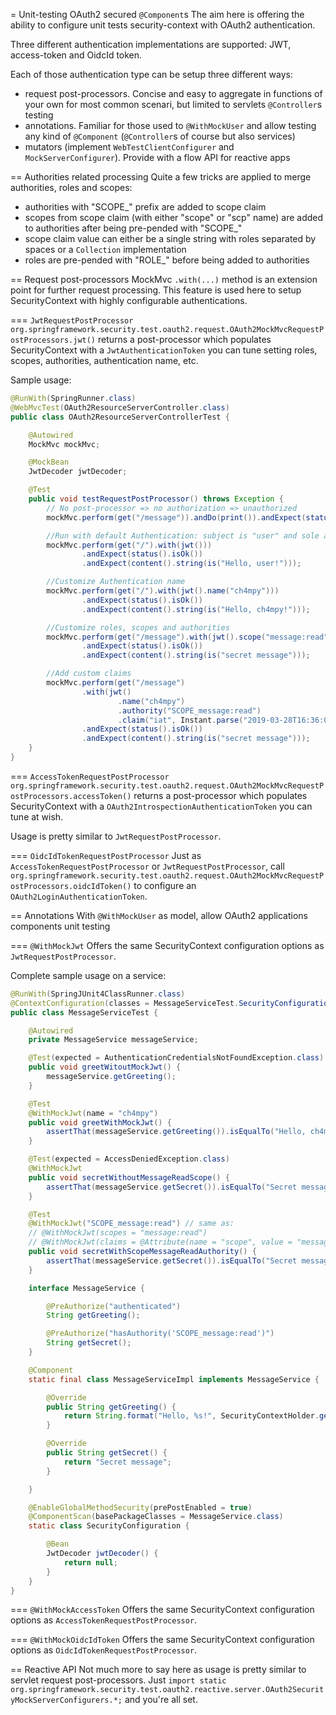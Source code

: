 = Unit-testing OAuth2 secured `@Component`s
The aim here is offering the ability to configure unit tests security-context with OAuth2 authentication.

Three different authentication implementations are supported: JWT, access-token and OidcId token.

Each of those authentication type can be setup three different ways:
  * request post-processors. Concise and easy to aggregate in functions of your own for most common scenari, but limited to servlets `@Controller`s testing
  * annotations. Familiar for those used to `@WithMockUser` and allow testing any kind of `@Component` (`@Controller`s of course but also services)
  * mutators (implement `WebTestClientConfigurer` and `MockServerConfigurer`). Provide with a flow API for reactive apps
  
== Authorities related processing
Quite a few tricks are applied to merge authorities, roles and scopes:
  * authorities with "SCOPE_" prefix are added to scope claim
  * scopes from scope claim (with either "scope" or "scp" name) are added to authorities after being pre-pended with "SCOPE_"
  * scope claim value can either be a single string with roles separated by spaces or a `Collection` implementation
  * roles are pre-pended with "ROLE_" before being added to authorities

== Request post-processors
MockMvc `.with(...)` method is an extension point for further request processing.
This feature is used here to setup SecurityContext with highly configurable authentications.

=== `JwtRequestPostProcessor`
`org.springframework.security.test.oauth2.request.OAuth2MockMvcRequestPostProcessors.jwt()`
returns a post-processor which populates SecurityContext with a `JwtAuthenticationToken` you can tune
setting roles, scopes, authorities, authentication name, etc.

Sample usage:
``` java
@RunWith(SpringRunner.class)
@WebMvcTest(OAuth2ResourceServerController.class)
public class OAuth2ResourceServerControllerTest {

    @Autowired
    MockMvc mockMvc;

    @MockBean
    JwtDecoder jwtDecoder;

    @Test
    public void testRequestPostProcessor() throws Exception {
        // No post-processor => no authorization => unauthorized
        mockMvc.perform(get("/message")).andDo(print()).andExpect(status().isUnauthorized());

        //Run with default Authentication: subject is "user" and sole authority is "USER" role
        mockMvc.perform(get("/").with(jwt()))
                .andExpect(status().isOk())
                .andExpect(content().string(is("Hello, user!")));

        //Customize Authentication name
        mockMvc.perform(get("/").with(jwt().name("ch4mpy")))
                .andExpect(status().isOk())
                .andExpect(content().string(is("Hello, ch4mpy!")));

        //Customize roles, scopes and authorities
        mockMvc.perform(get("/message").with(jwt().scope("message:read")))
                .andExpect(status().isOk())
                .andExpect(content().string(is("secret message")));

        //Add custom claims
        mockMvc.perform(get("/message")
                .with(jwt()
                        .name("ch4mpy")
                        .authority("SCOPE_message:read")
                        .claim("iat", Instant.parse("2019-03-28T16:36:00Z"))))
                .andExpect(status().isOk())
                .andExpect(content().string(is("secret message")));
    }
}
```
 
 === `AccessTokenRequestPostProcessor`
`org.springframework.security.test.oauth2.request.OAuth2MockMvcRequestPostProcessors.accessToken()`
returns a post-processor which populates SecurityContext with a `OAuth2IntrospectionAuthenticationToken` you can tune
at wish.

Usage is pretty similar to `JwtRequestPostProcessor`.

=== `OidcIdTokenRequestPostProcessor`
Just as `AccessTokenRequestPostProcessor` or `JwtRequestPostProcessor`, call
`org.springframework.security.test.oauth2.request.OAuth2MockMvcRequestPostProcessors.oidcIdToken()` to configure an `OAuth2LoginAuthenticationToken`.

== Annotations
With `@WithMockUser` as model, allow OAuth2 applications components unit testing

=== `@WithMockJwt`
Offers the same SecurityContext configuration options as `JwtRequestPostProcessor`.

Complete sample usage on a service:
``` java
@RunWith(SpringJUnit4ClassRunner.class)
@ContextConfiguration(classes = MessageServiceTest.SecurityConfiguration.class)
public class MessageServiceTest {

    @Autowired
    private MessageService messageService;

    @Test(expected = AuthenticationCredentialsNotFoundException.class)
    public void greetWitoutMockJwt() {
        messageService.getGreeting();
    }

    @Test
    @WithMockJwt(name = "ch4mpy")
    public void greetWithMockJwt() {
        assertThat(messageService.getGreeting()).isEqualTo("Hello, ch4mpy!");
    }

    @Test(expected = AccessDeniedException.class)
    @WithMockJwt
    public void secretWithoutMessageReadScope() {
        assertThat(messageService.getSecret()).isEqualTo("Secret message");
    }

    @Test
    @WithMockJwt("SCOPE_message:read") // same as:
    // @WithMockJwt(scopes = "message:read")
    // @WithMockJwt(claims = @Attribute(name = "scope", value = "message:read", parser = StringSetParser.class))
    public void secretWithScopeMessageReadAuthority() {
        assertThat(messageService.getSecret()).isEqualTo("Secret message");
    }

    interface MessageService {

        @PreAuthorize("authenticated")
        String getGreeting();

        @PreAuthorize("hasAuthority('SCOPE_message:read')")
        String getSecret();
    }

    @Component
    static final class MessageServiceImpl implements MessageService {

        @Override
        public String getGreeting() {
            return String.format("Hello, %s!", SecurityContextHolder.getContext().getAuthentication().getName());
        }

        @Override
        public String getSecret() {
            return "Secret message";
        }

    }

    @EnableGlobalMethodSecurity(prePostEnabled = true)
    @ComponentScan(basePackageClasses = MessageService.class)
    static class SecurityConfiguration {

        @Bean
        JwtDecoder jwtDecoder() {
            return null;
        }
    }
}
```

=== `@WithMockAccessToken`
Offers the same SecurityContext configuration options as `AccessTokenRequestPostProcessor`.

=== `@WithMockOidcIdToken`
Offers the same SecurityContext configuration options as `OidcIdTokenRequestPostProcessor`.

== Reactive API
Not much more to say here as usage is pretty similar to servlet request post-processors.
Just `import static org.springframework.security.test.oauth2.reactive.server.OAuth2SecurityMockServerConfigurers.*;` and you're all set.
